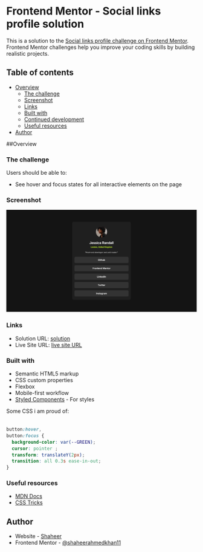 # Frontend Mentor - Social links profile solution

This is a solution to the [Social links profile challenge on Frontend Mentor](https://www.frontendmentor.io/challenges/social-links-profile-UG32l9m6dQ). Frontend Mentor challenges help you improve your coding skills by building realistic projects. 

## Table of contents

- [Overview](#overview)
  - [The challenge](#the-challenge)
  - [Screenshot](#screenshot)
  - [Links](#links)
  - [Built with](#built-with)
  - [Continued development](#continued-development)
  - [Useful resources](#useful-resources)
- [Author](#author)


##Overview

### The challenge

Users should be able to:

- See hover and focus states for all interactive elements on the page

### Screenshot

![Screenshot](./screenshot.png)


### Links

- Solution URL: [solution](https://github.com/shaheerahmedkhan11/social-links-profile)
- Live Site URL: [live site URL](https://shaheerahmedkhan11.github.io/social-links-profile/)


### Built with

- Semantic HTML5 markup
- CSS custom properties
- Flexbox
- Mobile-first workflow
- [Styled Components](https://styled-components.com/) - For styles


Some CSS i am proud of:

```css
  
button:hover,
button:focus {
  background-color: var(--GREEN);
  cursor: pointer ;
  transform: translateY(2px);
  transition: all 0.3s ease-in-out;
}
```


### Useful resources

- [MDN Docs](https://www.example.com)
- [CSS Tricks](https://css-tricks.com/) 


## Author

- Website - [Shaheer](https://shaheerahmedkhan11.github.io/social-links-profile/)
- Frontend Mentor - [@shaheerahmedkhan11](https://www.frontendmentor.io/profile/shaheerahmedkhan11)

